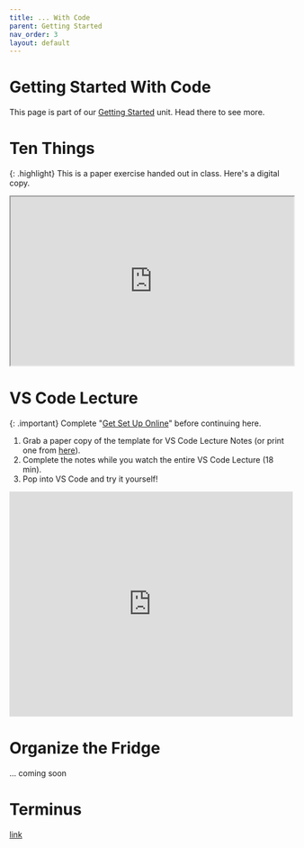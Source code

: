 ```yaml
---
title: ... With Code
parent: Getting Started
nav_order: 3
layout: default
---
```


# Getting Started With Code

This page is part of our [Getting Started](../) unit. Head there to see more.

# Ten Things

{: .highlight}
This is a paper exercise handed out in class. Here's a digital copy.

<iframe src="https://drive.google.com/file/d/1UWucnucE0gzNZwyc-XXkAhEkfK5KEGYb/preview" width="100%" height="300"></iframe>

# VS Code Lecture

{: .important}
Complete "[Get Set Up Online](../with-this-class/#get-set-up-online)" before continuing here.

1. Grab a paper copy of the template for VS Code Lecture Notes (or print one from [here](https://docs.google.com/document/d/1cKwEOmN3cXCn1QIoKPLEmcSTBwF6e8PFn2B1XFRd9w8/edit)).
1. Complete the notes while you watch the entire VS Code Lecture (18 min).
1. Pop into VS Code and try it yourself!

<iframe width="100%" height="400" src="https://www.youtube.com/embed/Oi1lvJS4uS8?si=J26U13g-oKg-nl-B" title="YouTube video player" frameborder="0" allow="accelerometer; autoplay; clipboard-write; encrypted-media; gyroscope; picture-in-picture; web-share" referrerpolicy="strict-origin-when-cross-origin" allowfullscreen></iframe>

# Organize the Fridge

... coming soon

# Terminus

[link](https://web.mit.edu/mprat/Public/web/Terminus/Web/main.html)
